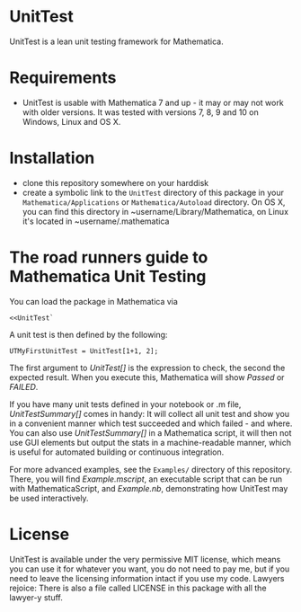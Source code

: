 # UnitTest
UnitTest is a lean unit testing framework for Mathematica.

# Requirements
* UnitTest is usable with Mathematica 7 and up - it may or may not work with older versions. It was tested with versions 7, 8, 9 and 10 on Windows, Linux and OS X.

# Installation
* clone this repository somewhere on your harddisk
* create a symbolic link to the `UnitTest` directory of this package in your `Mathematica/Applications` or `Mathematica/Autoload` directory. On OS X, you can find this directory in ~username/Library/Mathematica, on Linux it's located in ~username/.mathematica

# The road runners guide to Mathematica Unit Testing
You can load the package in Mathematica via 

    <<UnitTest`

A unit test is then defined by the following:

    UTMyFirstUnitTest = UnitTest[1+1, 2];

The first argument to *UnitTest[]* is the expression to check, the second the expected result.
When you execute this, Mathematica will show _Passed_ or _FAILED_.

If you have many unit tests defined in your notebook or .m file, *UnitTestSummary[]* comes in handy:
It will collect all unit test and show you in a convenient manner which test succeeded and which failed - and where.
You can also use *UnitTestSummary[]* in a Mathematica script, it will then not use GUI elements but output the stats in a machine-readable manner, which is useful for automated building or continuous integration.

For more advanced examples, see the `Examples/` directory of this repository. There, you will find _Example.mscript_, an executable script that can be run with MathematicaScript, and _Example.nb_, demonstrating how UnitTest may be used interactively.

# License
UnitTest is available under the very permissive MIT license, which means you can use it for whatever you want, you do not need to pay me, but if you need to leave the licensing information intact if you use my code. Lawyers rejoice: There is also a file called LICENSE in this package with all the lawyer-y stuff.
